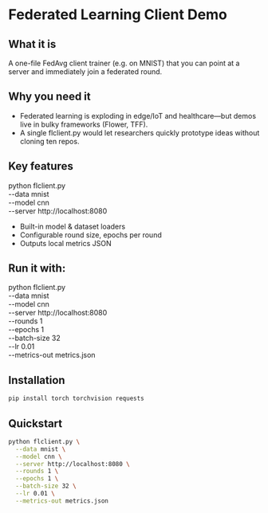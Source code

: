 # Federated Learning Client Demo

## What it is 
A one-file FedAvg client trainer (e.g. on MNIST) that you can point at a server and immediately join a federated round.

## Why you need it
* Federated learning is exploding in edge/IoT and healthcare—but demos live in bulky frameworks (Flower, TFF).
* A single flclient.py would let researchers quickly prototype ideas without cloning ten repos.

## Key features
python flclient.py \
  --data mnist \
  --model cnn \
  --server http://localhost:8080
* Built-in model & dataset loaders
* Configurable round size, epochs per round
* Outputs local metrics JSON

## Run it with:
python flclient.py \
  --data mnist \
  --model cnn \
  --server http://localhost:8080 \
  --rounds 1 \
  --epochs 1 \
  --batch-size 32 \
  --lr 0.01 \
  --metrics-out metrics.json

## Installation

```bash
pip install torch torchvision requests
```

## Quickstart
```bash
python flclient.py \
  --data mnist \
  --model cnn \
  --server http://localhost:8080 \
  --rounds 1 \
  --epochs 1 \
  --batch-size 32 \
  --lr 0.01 \
  --metrics-out metrics.json
```
